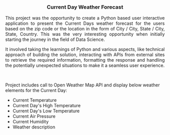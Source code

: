 <h3 align="center">Current Day Weather Forecast</h3>


<p align="justify">This project was the opportunity to create a Python based user interactive application to present the Current Days weather forecast for the users based on the zip code or the location in the form of City / City, State / City, State, Country. This was the very interesting opportunity when initially starting the journey in the field of Data Science.</p>

<p align="justify">It involved taking the learnings of Python and various aspects, like technical approach of building the solution, interacting with APIs from external sites to retrieve the required information, formatting the response and handling the potentially unexpected situations to make it a seamless user experience.</p>

<br/>

<p>Project includes call to Open Weather Map API and display below weather elements for the Current Day:</p>
<ul style="list-style-type:disc;">
  <li>Current Temperature</li>
  <li>Current Day's High Temperature</li>
  <li>Current Day's Low Temperature</li>
  <li>Current Air Pressure</li>
  <li>Current Humidity</li>
  <li>Weather description</li>
</ul>
